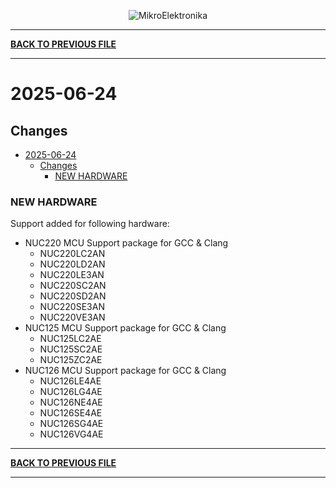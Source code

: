<p align="center">
  <img src="http://www.mikroe.com/img/designs/beta/logo_small.png?raw=true" alt="MikroElektronika"/>
</p>

---

**[BACK TO PREVIOUS FILE](../changelog.md)**

---

# 2025-06-24

## Changes

- [2025-06-24](#2025-06-24)
  - [Changes](#changes)
    - [NEW HARDWARE](#new-hardware)

### NEW HARDWARE

Support added for following hardware:

+ NUC220 MCU Support package for GCC & Clang
  + NUC220LC2AN
  + NUC220LD2AN
  + NUC220LE3AN
  + NUC220SC2AN
  + NUC220SD2AN
  + NUC220SE3AN
  + NUC220VE3AN
+ NUC125 MCU Support package for GCC & Clang
  + NUC125LC2AE
  + NUC125SC2AE
  + NUC125ZC2AE
+ NUC126 MCU Support package for GCC & Clang
  + NUC126LE4AE
  + NUC126LG4AE
  + NUC126NE4AE
  + NUC126SE4AE
  + NUC126SG4AE
  + NUC126VG4AE

---

**[BACK TO PREVIOUS FILE](../changelog.md)**

---
